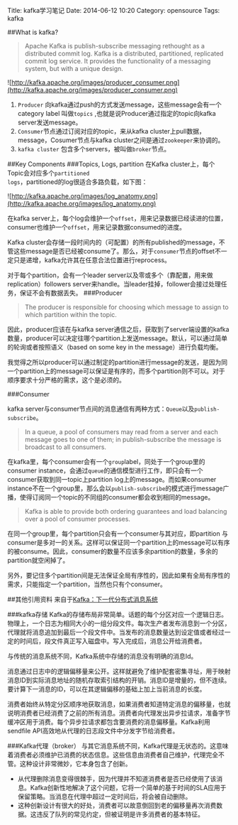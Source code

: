 Title: kafka学习笔记
Date: 2014-06-12 10:20
Category: opensource
Tags: kafka

##What is kafka?
> Apache Kafka is publish-subscribe messaging rethought as a distributed commit log.
> Kafka is a distributed, partitioned, replicated commit log service. It provides the functionality of a messaging system, but with a unique design.

![http://kafka.apache.org/images/producer_consumer.png](http://kafka.apache.org/images/producer_consumer.png)

1. <code>Producer</code> 向kafka通过push的方式发送message，这些message会有一个category label 叫做<code>topics</code> ,也就是说Producer通过指定的topic向kafka server发送message。
2. <code>Consumer</code>节点通过订阅对应的topic，来从kafka cluster上pull数据，message，Cosumer节点与kafka cluster之间是通过<code>zookeeper</code>来协调的。
3. <code>kafka cluster</code> 包含多个servers，被叫做<code>broker</code>节点。

##Key Components
###Topics, Logs, partition
在Kafka cluster上，每个Topic会对应多个<code>partitioned logs</code>，partitioned的log很适合多路负载，如下图：

![http://kafka.apache.org/images/log_anatomy.png](http://kafka.apache.org/images/log_anatomy.png)

在kafka server上，每个log会维护一个<code>offset</code>，用来记录数据已经读进的位置，consumer也维护一个<code>offset</code>，用来记录数据consumed的进度。

Kafka cluster会存储一段时间内的（可配置）的所有published的message，不管这些message是否已经被consume了。那么，对于<code>consumer</code>节点的offset不一定只是递增，kafka允许其在任意合法位置进行reprocess。

对于每个partition，会有一个leader server以及零或多个（靠配置，用来做replication）followers server来handle。当leader挂掉，follower会接过处理任务，保证不会有数据丢失。
###Producer
> The producer is responsible for choosing which message to assign to which partition within the topic.

因此，producer应该在与kafka server通信之后，获取到了server端设置的kafka数量，producer可以决定往哪个partition上发送message。默认，可以通过简单的轮询或者按照语义（based on some key in the message）进行负载均衡。

我觉得之所以producer可以通过制定的partition进行message的发送，是因为同一个partition上的message可以保证是有序的，而多个partition则不可以。对于顺序要求十分严格的需求，这个是必须的。

###Consumer

kafka server与consumer节点间的消息通信有两种方式：<code>Queue</code>以及<code>publish-subscribe</code>。

>  In a queue, a pool of consumers may read from a server and each message goes to one of them; in publish-subscribe the message is broadcast to all consumers. 

在kafka里，每个consumer会有一个<code>group</code>label，同处于一个group里的consumer instance，会通过<code>queue</code>的通信模型进行工作，即只会有一个consumer获取到同一topic上partition log上的message。而如果consumer instance不在一个group里，那么会以<code>publish-subscribe</code>的模式进行message广播，使得订阅同一个topic的不同组的consumer都会收到相同的message。

> Kafka is able to provide both ordering guarantees and load balancing over a pool of consumer processes.

在同一个group里，每个partition只会有一个consumer与其对应，即partition 与 consumer是多对一的关系。这样可以保证同一个partition上的message可以有序的被consume。因此，consumer的数量不应该多余partition的数量，多余的partition就空闲掉了。

另外，要记住多个partition间是无法保证全局有序性的，因此如果有全局有序性的需求，只能指定一个partition，当然也只有个consumer。


##其他引用资料
来自于[Kafka：下一代分布式消息系统](http://blog.ithomer.net/2014/06/kafka-the-next-generation-of-distributed-messaging-systems/)

###kafka存储
Kafka的存储布局非常简单。话题的每个分区对应一个逻辑日志。物理上，一个日志为相同大小的一组分段文件。每次生产者发布消息到一个分区，代理就将消息追加到最后一个段文件中。当发布的消息数量达到设定值或者经过一定的时间后，段文件真正写入磁盘中。写入完成后，消息公开给消费者。

与传统的消息系统不同，Kafka系统中存储的消息没有明确的消息Id。

消息通过日志中的逻辑偏移量来公开。这样就避免了维护配套密集寻址，用于映射消息ID到实际消息地址的随机存取索引结构的开销。消息ID是增量的，但不连续。要计算下一消息的ID，可以在其逻辑偏移的基础上加上当前消息的长度。

消费者始终从特定分区顺序地获取消息，如果消费者知道特定消息的偏移量，也就说明消费者已经消费了之前的所有消息。消费者向代理发出异步拉请求，准备字节缓冲区用于消费。每个异步拉请求都包含要消费的消息偏移量。Kafka利用sendfile API高效地从代理的日志段文件中分发字节给消费者。

###Kafka代理（broker）
与其它消息系统不同，Kafka代理是无状态的。这意味着消费者必须维护已消费的状态信息。这些信息由消费者自己维护，代理完全不管。这种设计非常微妙，它本身包含了创新。

* 从代理删除消息变得很棘手，因为代理并不知道消费者是否已经使用了该消息。Kafka创新性地解决了这个问题，它将一个简单的基于时间的SLA应用于保留策略。当消息在代理中超过一定时间后，将会被自动删除。
* 这种创新设计有很大的好处，消费者可以故意倒回到老的偏移量再次消费数据。这违反了队列的常见约定，但被证明是许多消费者的基本特征。